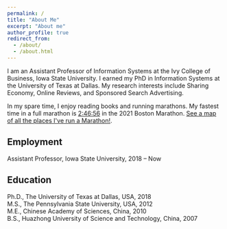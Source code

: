 ```yaml
---
permalink: /
title: "About Me"
excerpt: "About me"
author_profile: true
redirect_from: 
  - /about/
  - /about.html
---
```


I am an Assistant Professor of Information Systems at the Ivy College of Business, Iowa State University. I earned my PhD in Information Systems at the University of Texas at Dallas. My research interests include Sharing Economy, Online Reviews, and Sponsored Search Advertising.

In my spare time, I enjoy reading books and running marathons. My fastest time in a full marathon is [2:46:56](https://boston.r.mikatiming.com/2021/?content=detail&fpid=search&pid=search&idp=9TGHS6FF144A69&lang=EN_CAP&event=R&event_main_group=runner&pidp=start&search%5Bname%5D=Nie&search%5Bfirstname%5D=Cheng&search_event=R#) in the 2021 Boston Marathon. [See a map of all the places I've run a Marathon!](/marathonmap).

<!-- <p style="text-decoration:underline;"><a href="/marathonmap">See a map of all the places I've run a Marathon!</a></p> -->


Employment
-----------

Assistant Professor, Iowa State University, 2018 – Now

Education
----------

Ph.D., The University of Texas at Dallas, USA, 2018  
M.S., The Pennsylvania State University, USA, 2012  
M.E., Chinese Academy of Sciences, China, 2010  
B.S., Huazhong University of Science and Technology, China, 2007  
